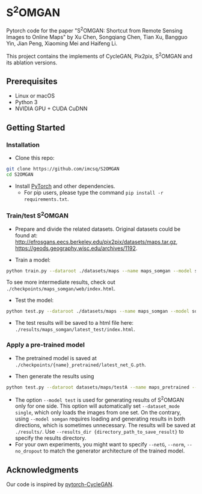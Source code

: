 # S<sup>2​</sup>OMGAN​

Pytorch code for the paper "S<sup>2</sup>OMGAN: Shortcut from Remote Sensing Images to Online Maps" by Xu Chen, Songqiang Chen, Tian Xu, Bangguo Yin, Jian Peng, Xiaoming Mei and Haifeng Li.

This project contains the implements of CycleGAN, Pix2pix, S<sup>2</sup>OMGAN and its ablation versions.

## Prerequisites

- Linux or macOS
- Python 3
- NVIDIA GPU + CUDA CuDNN

## Getting Started

### Installation

- Clone this repo:

```bash
git clone https://github.com/imcsq/S2OMGAN
cd S2OMGAN
```

- Install [PyTorch](http://pytorch.org) and other dependencies.
  - For pip users, please type the command `pip install -r requirements.txt`.

### Train/test S<sup>2</sup>OMGAN​

- Prepare and divide the related datasets. Original datasets could be found at: http://efrosgans.eecs.berkeley.edu/pix2pix/datasets/maps.tar.gz, https://geods.geography.wisc.edu/archives/1192.

- Train a model:

```bash
python train.py --dataroot ./datasets/maps --name maps_somgan --model somgan
```

To see more intermediate results, check out `./checkpoints/maps_somgan/web/index.html`.

- Test the model:

```bash
python test.py --dataroot ./datasets/maps --name maps_somgan --model somgan
```

- The test results will be saved to a html file here: `./results/maps_somgan/latest_test/index.html`.

### Apply a pre-trained model

- The pretrained model is saved at `./checkpoints/{name}_pretrained/latest_net_G.pth`. 

- Then generate the results using

```bash
python test.py --dataroot datasets/maps/testA --name maps_pretrained --model test --no_dropout
```

- The option `--model test` is used for generating results of S<sup>2</sup>OMGAN only for one side. This option will automatically set `--dataset_mode single`, which only loads the images from one set. On the contrary, using `--model somgan` requires loading and generating results in both directions, which is sometimes unnecessary. The results will be saved at `./results/`. Use `--results_dir {directory_path_to_save_result}` to specify the results directory.
- For your own experiments, you might want to specify `--netG`, `--norm`, `--no_dropout` to match the generator architecture of the trained model.



## Acknowledgments

Our code is inspired by [pytorch-CycleGAN](https://github.com/junyanz/pytorch-CycleGAN-and-pix2pix).